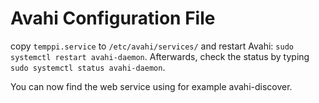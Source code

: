 Avahi Configuration File
========================

copy `temppi.service` to `/etc/avahi/services/` and restart Avahi: `sudo systemctl restart avahi-daemon`. Afterwards, check the status by typing `sudo systemctl status avahi-daemon`.

You can now find the web service using for example avahi-discover.
